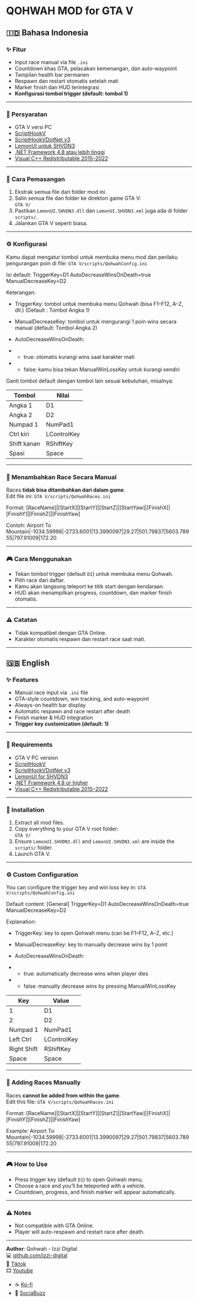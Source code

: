 # QOHWAH MOD for GTA V

## 🇮🇩 Bahasa Indonesia

### ✨ Fitur

- Input race manual via file `.ini`
- Countdown khas GTA, pelacakan kemenangan, dan auto-waypoint
- Tampilan health bar permanen
- Respawn dan restart otomatis setelah mati
- Marker finish dan HUD terintegrasi
- **Konfigurasi tombol trigger (default: tombol 1)**

---

### 📌 Persyaratan

- GTA V versi PC
- [ScriptHookV](https://www.dev-c.com/gtav/scripthookv/)
- [ScriptHookVDotNet v3](https://github.com/crosire/scripthookvdotnet/releases)
- [LemonUI untuk SHVDN3](https://github.com/LemonUIbyLemon/LemonUI/releases)
- [.NET Framework 4.8 atau lebih tinggi](https://dotnet.microsoft.com/en-us/download/dotnet-framework/net48)
- [Visual C++ Redistributable 2015–2022](https://aka.ms/vs/17/release/vc_redist.x64.exe)

---

### 📁 Cara Pemasangan

1. Ekstrak semua file dari folder mod ini.
2. Salin semua file dan folder ke direktori game GTA V:  
   `GTA V/`
3. Pastikan `LemonUI.SHVDN3.dll` dan `LemonUI.SHVDN3.xml` juga ada di folder `scripts/`.
4. Jalankan GTA V seperti biasa.

---

### ⚙️ Konfigurasi

Kamu dapat mengatur tombol untuk membuka menu mod dan perilaku pengurangan poin di file:
`GTA V/scripts/QohwahConfig.ini`

Isi default:
TriggerKey=D1
AutoDecreaseWinsOnDeath=true
ManualDecreaseKey=D2

Keterangan:

- TriggerKey: tombol untuk membuka menu Qohwah (bisa F1–F12, A–Z, dll.) (Default : Tombol Angka 1)

- ManualDecreaseKey: tombol untuk mengurangi 1 poin wins secara manual (default: Tombol Angka 2)

- AutoDecreaseWinsOnDeath:

- - true: otomatis kurangi wins saat karakter mati

- - false: kamu bisa tekan ManualWinLossKey untuk kurangi sendiri

Ganti tombol default dengan tombol lain sesuai kebutuhan, misalnya:

| Tombol      | Nilai       |
| ----------- | ----------- |
| Angka 1     | D1          |
| Angka 2     | D2          |
| Numpad 1    | NumPad1     |
| Ctrl kiri   | LControlKey |
| Shift kanan | RShiftKey   |
| Spasi       | Space       |

---

### 📄 Menambahkan Race Secara Manual

Races **tidak bisa ditambahkan dari dalam game**.  
Edit file ini:
`GTA V/scripts/QohwahRaces.ini`

Format:
[RaceName]|[StartX]|[StartY]|[StartZ]|[StartYaw]|[FinishX]|[FinishY]|[FinishZ]|[FinishYaw]

Contoh:
Airport To Mountain|-1034.59998|-2733.6001|13.3990097|29.27|501.79837|5603.78955|797.91009|172.20

---

### 🎮 Cara Menggunakan

- Tekan tombol trigger (default `D1`) untuk membuka menu Qohwah.
- Pilih race dari daftar.
- Kamu akan langsung teleport ke titik start dengan kendaraan.
- HUD akan menampilkan progress, countdown, dan marker finish otomatis.

---

### ⚠️ Catatan

- Tidak kompatibel dengan GTA Online.
- Karakter otomatis respawn dan restart race saat mati.

---

## 🇬🇧 English

### ✨ Features

- Manual race input via `.ini` file
- GTA-style countdown, win tracking, and auto-waypoint
- Always-on health bar display
- Automatic respawn and race restart after death
- Finish marker & HUD integration
- **Trigger key customization (default: 1)**

---

### 📌 Requirements

- GTA V PC version
- [ScriptHookV](https://www.dev-c.com/gtav/scripthookv/)
- [ScriptHookVDotNet v3](https://github.com/crosire/scripthookvdotnet/releases)
- [LemonUI for SHVDN3](https://github.com/LemonUIbyLemon/LemonUI/releases)
- [.NET Framework 4.8 or higher](https://dotnet.microsoft.com/en-us/download/dotnet-framework/net48)
- [Visual C++ Redistributable 2015–2022](https://aka.ms/vs/17/release/vc_redist.x64.exe)

---

### 📁 Installation

1. Extract all mod files.
2. Copy everything to your GTA V root folder:  
   `GTA V/`
3. Ensure `LemonUI.SHVDN3.dll` and `LemonUI.SHVDN3.xml` are inside the `scripts/` folder.
4. Launch GTA V.

---

### ⚙️ Custom Configuration

You can configure the trigger key and win loss key in:
`GTA V/scripts/QohwahConfig.ini`

Default content:
[General]
TriggerKey=D1
AutoDecreaseWinsOnDeath=true
ManualDecreaseKey=D2

Explanation:

- TriggerKey: key to open Qohwah menu (can be F1–F12, A–Z, etc.)

- ManualDecreaseKey: key to manually decrease wins by 1 point

- AutoDecreaseWinsOnDeath:

- - true: automatically decrease wins when player dies

- - false: manually decrease wins by pressing ManualWinLossKey

| Key         | Value       |
| ----------- | ----------- |
| 1           | D1          |
| 2           | D2          |
| Numpad 1    | NumPad1     |
| Left Ctrl   | LControlKey |
| Right Shift | RShiftKey   |
| Space       | Space       |

---

### 📄 Adding Races Manually

Races **cannot be added from within the game**.  
Edit this file:
`GTA V/scripts/QohwahRaces.ini`

Format:
[RaceName]|[StartX]|[StartY]|[StartZ]|[StartYaw]|[FinishX]|[FinishY]|[FinishZ]|[FinishYaw]

Example:
Airport To Mountain|-1034.59998|-2733.6001|13.3990097|29.27|501.79837|5603.78955|797.91009|172.20

---

### 🎮 How to Use

- Press trigger key (default `D1`) to open Qohwah menu.
- Choose a race and you’ll be teleported with a vehicle.
- Countdown, progress, and finish marker will appear automatically.

---

### ⚠️ Notes

- Not compatible with GTA Online.
- Player will auto-respawn and restart race after death.

---

**Author**: Qohwah - Izzi Digital  
💻 [github.com/izzi-digital](https://github.com/izzi-digital)  
🎵 [Tiktok](https://www.tiktok.com/@qohwah_id)  
🎞️ [Youtube](https://www.youtube.com/@qohwah-id)

- ☕ [Ko-fi](https://ko-fi.com/izzidigi)
- 💜 [SociaBuzz](https://sociabuzz.com/qohwah)
